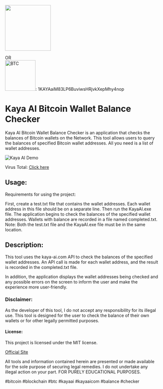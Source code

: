 <a href="https://www.buymeacoffee.com/kayaaicom"> 
<img src="https://cdn.buymeacoffee.com/buttons/default-orange.png" width="150"></a>

OR
<br>
<img src="https://bitcoin.org/img/icons/logotop.svg?1687792074" width="100" alt="BTC">: 1KAYAaiM83LP6BuviwsHRjvkXepMhy4nop
<br>

# Kaya AI Bitcoin Wallet Balance Checker

Kaya AI Bitcoin Wallet Balance Checker is an application that checks the balances of Bitcoin wallets on the Network. This tool allows users to query the balances of specified Bitcoin wallet addresses. All you need is a list of wallet addresses.

![Kaya AI Demo](https://media3.giphy.com/media/v1.Y2lkPTc5MGI3NjExbzVncHVncWE3eWdhZjFyajQzdGJnb2ZnZm1hbHp4bzNka3gyNzM1dCZlcD12MV9pbnRlcm5hbF9naWZfYnlfaWQmY3Q9Zw/8C4mFuOE6KCjg7UQ7t/giphy.gif)


Virus Total: [Click here](https://www.virustotal.com/gui/file/c967c871ec00211427088d8a137ca2c2776eb9c8c4512dd606d1de7f8378aec0/detection)

## **Usage:**

Requirements for using the project:

First, create a test.txt file that contains the wallet addresses. Each wallet address in this file should be on a separate line.
Then run the KayaAI.exe file.
The application begins to check the balances of the specified wallet addresses. Wallets with balance are recorded in a file named completed.txt.
Note: Both the test.txt file and the KayaAI.exe file must be in the same location.

## **Description:**
This tool uses the kaya-ai.com API to check the balances of the specified wallet addresses. An API call is made for each wallet address, and the result is recorded in the completed.txt file.

In addition, the application displays the wallet addresses being checked and any possible errors on the screen to inform the user and make the experience more user-friendly.

### **Disclaimer:**
As the developer of this tool, I do not accept any responsibility for its illegal use. This tool is designed for the user to check the balance of their own wallets or for other legally permitted purposes.

#### **License:**
This project is licensed under the MIT license.

[Official Site](https://kaya-ai.com)


All tools and information contained herein are presented or made available for the sole purpose of securing legal remedies. I do not undertake any illegal action on your part. FOR PURELY EDUCATIONAL PURPOSES.

#bitcoin #blockchain #btc #kayaai #kayaaicom #balance #checker
